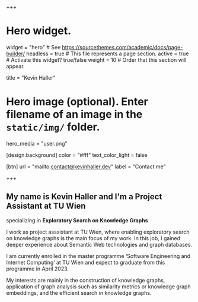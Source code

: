 +++
# Hero widget.
widget = "hero"  # See https://sourcethemes.com/academic/docs/page-builder/
headless = true  # This file represents a page section.
active = true  # Activate this widget? true/false
weight = 10  # Order that this section will appear.

title = "Kevin Haller"

# Hero image (optional). Enter filename of an image in the `static/img/` folder.
hero_media = "user.png"

[design.background]
  color = "#fff"
  text_color_light = false

[btn]
  url = "mailto:contact@kevinhaller.dev"
  label = "Contact me"

+++
## My name is **Kevin Haller** and I'm a **Project Assistant** at TU Wien
specializing in **Exploratory Search on Knowledge Graphs**

I work as project asssistant at TU Wien, where enabling exploratory search on 
knowledge graphs is the main focus of my work. In this job, I gained deeper
experience about Semantic Web technologies and graph databases.

I am currently enrolled in the master programme ‘Software Engineering and
Internet Computing’ at TU Wien and expect to graduate from this programme in
April 2023.

My interests are mainly in the construction of knowledge graphs, application of
graph analysis such as similarity metrics or knowledge graph embeddings, and the
efficient search in knowledge graphs.

